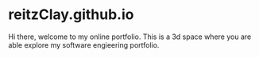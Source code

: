 # reitzClay.github.io

Hi there, welcome to my online portfolio. 
This is a 3d space where you are able explore my software engieering portfolio.
